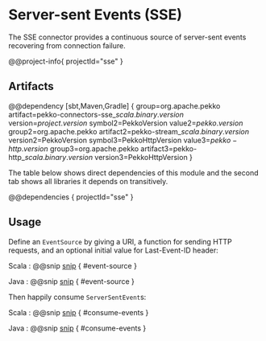 # Server-sent Events (SSE)

The SSE connector provides a continuous source of server-sent events recovering from connection failure.

@@project-info{ projectId="sse" }

## Artifacts

@@dependency [sbt,Maven,Gradle] {
  group=org.apache.pekko
  artifact=pekko-connectors-sse_$scala.binary.version$
  version=$project.version$
  symbol2=PekkoVersion
  value2=$pekko.version$
  group2=org.apache.pekko
  artifact2=pekko-stream_$scala.binary.version$
  version2=PekkoVersion
  symbol3=PekkoHttpVersion
  value3=$pekko-http.version$
  group3=org.apache.pekko
  artifact3=pekko-http_$scala.binary.version$
  version3=PekkoHttpVersion
}

The table below shows direct dependencies of this module and the second tab shows all libraries it depends on transitively.

@@dependencies { projectId="sse" }


## Usage

Define an `EventSource` by giving a URI, a function for sending HTTP requests, and an optional initial value for Last-Event-ID header:  

Scala
: @@snip [snip](/sse/src/test/scala/docs/scaladsl/EventSourceSpec.scala) { #event-source }

Java
: @@snip [snip](/sse/src/test/java/docs/javadsl/EventSourceTest.java) { #event-source }


Then happily consume `ServerSentEvent`s:

Scala
: @@snip [snip](/sse/src/test/scala/docs/scaladsl/EventSourceSpec.scala) { #consume-events }

Java
: @@snip [snip](/sse/src/test/java/docs/javadsl/EventSourceTest.java) { #consume-events }
